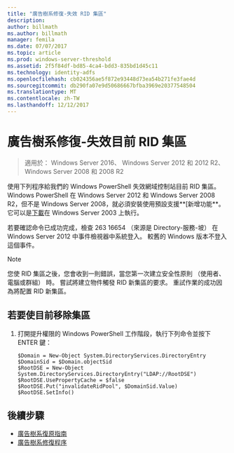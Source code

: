 ```yaml
---
title: "廣告樹系修復-失效 RID 集區"
description: 
author: billmath
ms.author: billmath
manager: femila
ms.date: 07/07/2017
ms.topic: article
ms.prod: windows-server-threshold
ms.assetid: 2f5f84df-bd85-4ca4-bdd3-835bd1d45c11
ms.technology: identity-adfs
ms.openlocfilehash: cb024356ae5f872e93448d73ea54b271fe3fae4d
ms.sourcegitcommit: db290fa07e9d50686667bfba3969e20377548504
ms.translationtype: MT
ms.contentlocale: zh-TW
ms.lasthandoff: 12/12/2017
---
```

# <a name="ad-forest-recovery---invalidating-the-current-rid-pool"></a>廣告樹系修復-失效目前 RID 集區  

>適用於： Windows Server 2016、 Windows Server 2012 和 2012 R2、 Windows Server 2008 和 2008 R2

 使用下列程序給我們的 Windows PowerShell 失效網域控制站目前 RID 集區。 Windows PowerShell 在 Windows Server 2012 和 Windows Server 2008 R2，但不是 Windows Server 2008，就必須安裝使用預設支援**[新增功能**。 它可以是[下載](https://www.microsoft.com/download/details.aspx?id=20020)在 Windows Server 2003 上執行。  
  
 若要確認命令已成功完成，檢查 263 16654 （來源是 Directory-服務-坡） 在 Windows Server 2012 中事件檢視器中系統登入。 較舊的 Windows 版本不登入這個事件。  
  
> [!NOTE]
>  您使 RID 集區之後，您會收到一則錯誤，當您第一次建立安全性原則 （使用者、 電腦或群組） 時。 嘗試將建立物件觸發 RID 新集區的要求。 重試作業的成功因為將配置 RID 新集區。  
  
## <a name="to-invalidate-the-current-rid-pool"></a>若要使目前移除集區  
  
1.  打開提升權限的 Windows PowerShell 工作階段，執行下列命令並按下 ENTER 鍵：  
  
    ```  
    $Domain = New-Object System.DirectoryServices.DirectoryEntry  
    $DomainSid = $Domain.objectSid  
    $RootDSE = New-Object System.DirectoryServices.DirectoryEntry("LDAP://RootDSE")  
    $RootDSE.UsePropertyCache = $false  
    $RootDSE.Put("invalidateRidPool", $DomainSid.Value)  
    $RootDSE.SetInfo()  
    ```  
  
## <a name="next-steps"></a>後續步驟

- [廣告樹系復原指南](AD-Forest-Recovery-Guide.md)
- [廣告樹系修復程序](AD-Forest-Recovery-Procedures.md)
